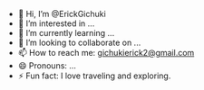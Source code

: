 - 👋 Hi, I’m @ErickGichuki
- 👀 I’m interested in ...
- 🌱 I’m currently learning ...
- 💞️ I’m looking to collaborate on ...
- 📫 How to reach me: gichukierick2@gmail.com
- 😄 Pronouns: ...
- ⚡ Fun fact: I love traveling and exploring.

<!---
ErickGichuki/ErickGichuki is a ✨ special ✨ repository because its `README.md` (this file) appears on your GitHub profile.
You can click the Preview link to take a look at your changes.
--->
